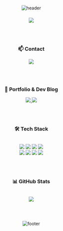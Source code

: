 <div align="center">

<br>

![header](https://capsule-render.vercel.app/api?type=waving&color=0:6A5ACD,100:00CED1&height=200&section=header&text=👨‍💻%20Hello,%20World!%20I'm%20Yeong%20O.&fontSize=40&fontColor=FFFFFF&fontAlignY=40)


<h3>
  <img src="https://img.shields.io/badge/Backend%20Developer-000000?style=for-the-badge&logo=serverfault&logoColor=white"/>
</h3>

<br><br>

### 📫 Contact

<a href="mailto:nohyo05@naver.com">
  <img src="https://img.shields.io/badge/nohyo05@naver.com-DB4437?style=for-the-badge&logo=gmail&logoColor=white"/>
</a>

<br><br>

### 📁 Portfolio & Dev Blog

<a href="https://yeongo.notion.site/Backend-Developer-59ff1280d6fd4e90aa306d261b5a09d7?pvs=74">
  <img src="https://img.shields.io/badge/Portfolio-000000?style=for-the-badge&logo=Notion&logoColor=white"/>
</a>
<a href="https://nohyeongo.github.io/">
  <img src="https://img.shields.io/badge/DevBlog-462679?style=for-the-badge&logo=githubpages&logoColor=white"/>
</a>

<br><br>

### 🛠️ Tech Stack

<br>

<img src="https://img.shields.io/badge/Java-007396?style=for-the-badge&logo=java&logoColor=white"/>
<img src="https://img.shields.io/badge/Spring-6DB33F?style=for-the-badge&logo=spring&logoColor=white"/>
<img src="https://img.shields.io/badge/JPA-6E4095?style=for-the-badge&logo=hibernate&logoColor=white"/>
<img src="https://img.shields.io/badge/MyBatis-4479A1?style=for-the-badge&logo=mybatis&logoColor=white"/>
<br>
<img src="https://img.shields.io/badge/MySQL-4479A1?style=for-the-badge&logo=mysql&logoColor=white"/>
<img src="https://img.shields.io/badge/Oracle-F80000?style=for-the-badge&logo=oracle&logoColor=white"/>
<img src="https://img.shields.io/badge/Redis-DC382D?style=for-the-badge&logo=redis&logoColor=white"/>
<img src="https://img.shields.io/badge/JavaScript-F7DF1E?style=for-the-badge&logo=javascript&logoColor=black"/>

<br><br>

### 📊 GitHub Stats

<br>

<a href="https://github.com/anuraghazra/github-readme-stats">
  <img src="https://github-readme-stats.vercel.app/api?username=NohYeongO&show_icons=true&theme=tokyonight" />
</a>

<br><br>

![footer](https://capsule-render.vercel.app/api?&type=waving&color=0:6A5ACD,100:00CED1&height=200&section=footer)

<br>

</div>

